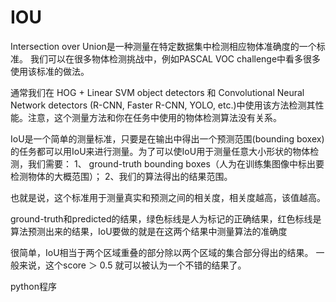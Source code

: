 # IOU
Intersection over Union是一种测量在特定数据集中检测相应物体准确度的一个标准。
我们可以在很多物体检测挑战中，例如PASCAL VOC challenge中看多很多使用该标准的做法。

通常我们在 HOG + Linear SVM object detectors 和 Convolutional Neural Network detectors (R-CNN, Faster R-CNN, YOLO, etc.)中使用该方法检测其性能。注意，这个测量方法和你在任务中使用的物体检测算法没有关系。

IoU是一个简单的测量标准，只要是在输出中得出一个预测范围(bounding boxex)的任务都可以用IoU来进行测量。为了可以使IoU用于测量任意大小形状的物体检测，我们需要： 
1、 ground-truth bounding boxes（人为在训练集图像中标出要检测物体的大概范围）； 
2、我们的算法得出的结果范围。

也就是说，这个标准用于测量真实和预测之间的相关度，相关度越高，该值越高。

ground-truth和predicted的结果，绿色标线是人为标记的正确结果，红色标线是算法预测出来的结果，IoU要做的就是在这两个结果中测量算法的准确度

很简单，IoU相当于两个区域重叠的部分除以两个区域的集合部分得出的结果。 
一般来说，这个score ＞ 0.5 就可以被认为一个不错的结果了。


python程序

